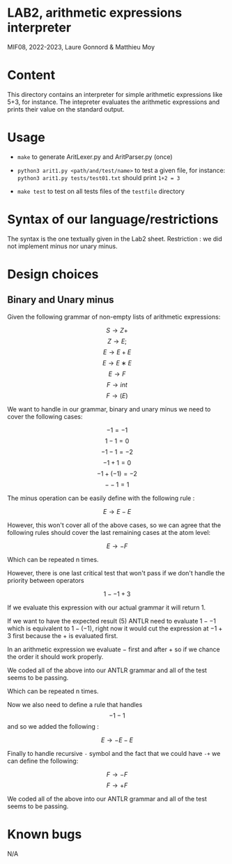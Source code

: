 # LAB2, arithmetic expressions interpreter

MIF08, 2022-2023, Laure Gonnord & Matthieu Moy

# Content

This directory contains an interpreter for simple arithmetic
expressions like 5+3, for instance. The intepreter evaluates the
arithmetic expressions and prints their value on the standard
output.

# Usage

* `make` to generate AritLexer.py and AritParser.py (once)

* `python3 arit1.py <path/and/test/name>` to test a given file, for
 instance:
 `python3 arit1.py tests/test01.txt`  should print `1+2 = 3`

* `make test` to test on all tests files of the `testfile` directory

# Syntax of our language/restrictions

The syntax is the one textually given in the Lab2 sheet.
Restriction : we did not implement minus nor unary minus.

# Design choices

## Binary and Unary minus

Given the following grammar of non-empty lists of arithmetic expressions:

$$ S → Z+ $$
$$ Z → E; $$
$$ E → E + E $$
$$ E → E ∗ E $$
$$ E → F $$
$$ F → i nt $$
$$ F → (E) $$

We want to handle in our grammar, binary and unary minus we need to cover the following cases:

$$ -1 = -1 $$
$$ 1 - 1 = 0 $$
$$ -1-1 = -2 $$
$$ -1 + 1 = 0 $$
$$ -1 + (-1) = -2 $$
$$ --1 = 1 $$

The minus operation can be easily define with the following rule :

$$ E → E - E $$

However, this won't cover all of the above cases, so we can agree that the following rules should cover the last remaining cases at the atom level:

$$ E → - F $$

Which can be repeated n times.

However, there is one last critical test that won't pass if we don't handle the priority between operators

$$1--1+3$$

If we evaluate this expression with our actual grammar it will return $1$.

If we want to have the expected result ($5$) ANTLR need to evaluate $1--1$ which is equivalent to $1-(-1)$, right now it would cut the expression at $-1+3$ first because the $+$ is evaluated first.

In an arithmetic expression we evaluate $-$ first and after $+$ so if we chance the order it should work properly.

We coded all of the above into our ANTLR grammar and all of the test seems to be passing.

Which can be repeated n times.

Now we also need to define a rule that handles $$ -1-1 $$ and so we added the following :

$$ E → - E - E $$

Finally to handle recursive `-` symbol and the fact that we could have `-+` we can define the following:

$$ F → -F $$
$$ F → +F $$

We coded all of the above into our ANTLR grammar and all of the test seems to be passing.

# Known bugs

N/A
